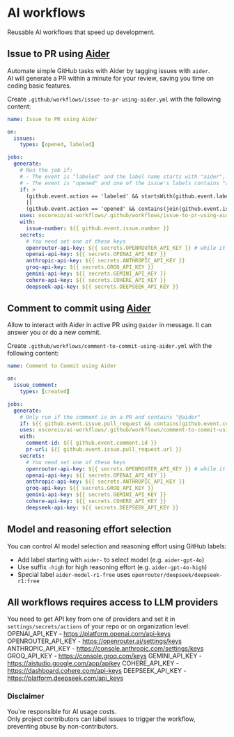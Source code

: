 # AI workflows
Reusable AI workflows that speed up development.

## Issue to PR using [Aider](https://aider.chat/)

Automate simple GitHub tasks with Aider by tagging issues with `aider`.  
AI will generate a PR within a minute for your review, saving you time on coding basic features.

Create `.github/workflows/issue-to-pr-using-aider.yml` with the following content:
```yaml
name: Issue to PR using Aider

on:
  issues:
    types: [opened, labeled]

jobs:
  generate:
    # Run the job if:
    # - The event is "labeled" and the label name starts with "aider", OR
    # - The event is "opened" and one of the issue's labels contains "aider"
    if: >
      (github.event.action == 'labeled' && startsWith(github.event.label.name, 'aider'))
      ||
      (github.event.action == 'opened' && contains(join(github.event.issue.labels.*.name, ' '), 'aider'))
    uses: oscoreio/ai-workflows/.github/workflows/issue-to-pr-using-aider.yml@main
    with:
      issue-number: ${{ github.event.issue.number }}
    secrets:
      # You need set one of these keys
      openrouter-api-key: ${{ secrets.OPENROUTER_API_KEY }} # while it allows to use DeepSeek R1 for free, it still required to rate-limiting you
      openai-api-key: ${{ secrets.OPENAI_API_KEY }}
      anthropic-api-key: ${{ secrets.ANTHROPIC_API_KEY }}
      groq-api-key: ${{ secrets.GROQ_API_KEY }}
      gemini-api-key: ${{ secrets.GEMINI_API_KEY }}
      cohere-api-key: ${{ secrets.COHERE_API_KEY }}
      deepseek-api-key: ${{ secrets.DEEPSEEK_API_KEY }}
```

## Comment to commit using [Aider](https://aider.chat/)

Allow to interact with Aider in active PR using `@aider` in message. It can answer you or do a new commit.

Create `.github/workflows/comment-to-commit-using-aider.yml` with the following content:
```yaml
name: Comment to Commit using Aider

on:
  issue_comment:
    types: [created]

jobs:
  generate:
    # Only run if the comment is on a PR and contains "@aider"
    if: ${{ github.event.issue.pull_request && contains(github.event.comment.body, '@aider') }}
    uses: oscoreio/ai-workflows/.github/workflows/comment-to-commit-using-aider.yml@main
    with:
      comment-id: ${{ github.event.comment.id }}
      pr-url: ${{ github.event.issue.pull_request.url }}
    secrets:
      # You need set one of these keys
      openrouter-api-key: ${{ secrets.OPENROUTER_API_KEY }} # while it allows to use DeepSeek R1 for free, it still required to rate-limiting you
      openai-api-key: ${{ secrets.OPENAI_API_KEY }}
      anthropic-api-key: ${{ secrets.ANTHROPIC_API_KEY }}
      groq-api-key: ${{ secrets.GROQ_API_KEY }}
      gemini-api-key: ${{ secrets.GEMINI_API_KEY }}
      cohere-api-key: ${{ secrets.COHERE_API_KEY }}
      deepseek-api-key: ${{ secrets.DEEPSEEK_API_KEY }}
```

## Model and reasoning effort selection

You can control AI model selection and reasoning effort using GitHub labels:
- Add label starting with `aider-` to select model (e.g. `aider-gpt-4o`)
- Use suffix `-high` for high reasoning effort (e.g. `aider-gpt-4o-high`)
- Special label `aider-model-r1-free` uses `openrouter/deepseek/deepseek-r1:free`

## All workflows requires access to LLM providers

You need to get API key from one of providers and set it in `settings/secrets/actions` of your repo or on organization level:
OPENAI_API_KEY - https://platform.openai.com/api-keys
OPENROUTER_API_KEY - https://openrouter.ai/settings/keys
ANTHROPIC_API_KEY - https://console.anthropic.com/settings/keys
GROQ_API_KEY - https://console.groq.com/keys
GEMINI_API_KEY - https://aistudio.google.com/app/apikey
COHERE_API_KEY - https://dashboard.cohere.com/api-keys
DEEPSEEK_API_KEY - https://platform.deepseek.com/api_keys

### Disclaimer

You're responsible for AI usage costs.  
Only project contributors can label issues to trigger the workflow, preventing abuse by non-contributors.